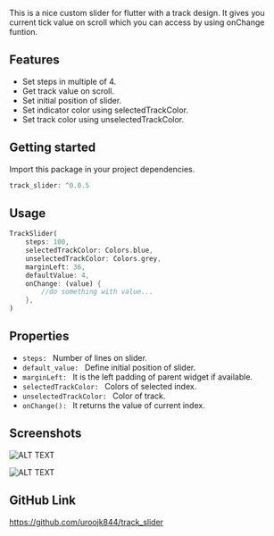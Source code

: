 This is a nice custom slider for flutter with a track design. It gives you current tick value on scroll which you can access by using onChange funtion.

## Features

- Set steps in multiple of 4.
- Get track value on scroll.
- Set initial position of slider.
- Set indicator color using selectedTrackColor.
- Set track color using unselectedTrackColor.

## Getting started

Import this package in your project dependencies.

```dart
track_slider: ^0.0.5
```

## Usage

```dart
TrackSlider(
    steps: 100,
    selectedTrackColor: Colors.blue,
    unselectedTrackColor: Colors.grey,
    marginLeft: 36,
    defaultValue: 4,
    onChange: (value) {
        //do something with value...
    },
)
```

## Properties

- `steps: ` Number of lines on slider.
- `default_value: ` Define initial position of slider.
- `marginLeft: ` It is the left padding of parent widget if available.
- `selectedTrackColor: ` Colors of selected index.
- `unselectedTrackColor: ` Color of track.
- `onChange(): ` It returns the value of current index.


## Screenshots

![ALT TEXT](https://lh3.googleusercontent.com/d/1lRZ0_czUbogKA8Z3r_j66XdIkW1rxGRo)

![ALT TEXT](https://lh3.googleusercontent.com/d/1sxWXIIRu7Pz0jyNPSHpd2NsLIHYUunyT)

## GitHub Link

https://github.com/uroojk844/track_slider
